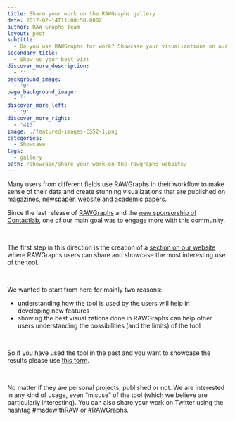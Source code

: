 ```yaml
---
title: Share your work on the RAWGraphs gallery
date: 2017-02-14T11:00:50.000Z
author: RAW Graphs Team
layout: post
subtitle:
  - Do you use RAWGraphs for work? Showcase your visualizations on our gallery.
secondary_title:
  - Show us your best viz!
discover_more_description:
  - ''
background_image:
  - '0'
page_background_image:
  - ''
discover_more_left:
  - '9'
discover_more_right:
  - '413'
image: ./featured-images-CS52-1.png
categories:
  - Showcase
tags:
  - gallery
path: /showcase/share-your-work-on-the-rawgraphs-website/
---
```

Many users from different fields use RAWGraphs in their workflow to make sense of their data and create stunning visualizations that are published on magazines, newspaper, website and academic papers.

Since the last release of [RAWGraphs](/new-release/raw-graphs-updates-with-version-1-2-0/) and the [new sponsorship of Contactlab](/news/contactlab-to-sponsor-raw-graphs/), one of our main goal was to engage more with this community.

&nbsp;

The first step in this direction is the creation of a [section on our website](/gallery/) where RAWGraphs users can share and showcase the most interesting use of the tool.

&nbsp;

We wanted to start from here for mainly two reasons:

  * understanding how the tool is used by the users will help in developing new features
  * showing the best visualizations done in RAWGraphs can help other users understanding the possibilities (and the limits) of the tool

&nbsp;

So if you have used the tool in the past and you want to showcase the results please use [this form](https://rawgraphs.io/submit-your-work/).

&nbsp;

No matter if they are personal projects, published or not. We are interested in any kind of usage, even &#8220;misuse&#8221; of the tool (which we believe are particularly interesting). You can also share your work on Twitter using the hashtag #madewithRAW or #RAWGraphs.

&nbsp;

